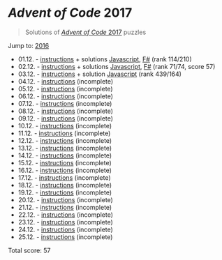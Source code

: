 # *Advent of Code* 2017
> Solutions of [*Advent of Code* 2017](http://adventofcode.com/2017/) puzzles

Jump to: [2016](https://github.com/katemihalikova/advent-of-code/tree/2016)

* 01.12. - [instructions](http://adventofcode.com/2017/day/1) + solutions [Javascript](./01.js), [F#](./01.fsx) (rank 114/210)
* 02.12. - [instructions](http://adventofcode.com/2017/day/2) + solutions [Javascript](./02.js), [F#](./02.fsx) (rank 71/74, score 57)
* 03.12. - [instructions](http://adventofcode.com/2017/day/3) + solution [Javascript](./03.js) (rank 439/164)
* 04.12. - [instructions](http://adventofcode.com/2017/day/4) (incomplete)
* 05.12. - [instructions](http://adventofcode.com/2017/day/5) (incomplete)
* 06.12. - [instructions](http://adventofcode.com/2017/day/6) (incomplete)
* 07.12. - [instructions](http://adventofcode.com/2017/day/7) (incomplete)
* 08.12. - [instructions](http://adventofcode.com/2017/day/8) (incomplete)
* 09.12. - [instructions](http://adventofcode.com/2017/day/9) (incomplete)
* 10.12. - [instructions](http://adventofcode.com/2017/day/10) (incomplete)
* 11.12. - [instructions](http://adventofcode.com/2017/day/11) (incomplete)
* 12.12. - [instructions](http://adventofcode.com/2017/day/12) (incomplete)
* 13.12. - [instructions](http://adventofcode.com/2017/day/13) (incomplete)
* 14.12. - [instructions](http://adventofcode.com/2017/day/14) (incomplete)
* 15.12. - [instructions](http://adventofcode.com/2017/day/15) (incomplete)
* 16.12. - [instructions](http://adventofcode.com/2017/day/16) (incomplete)
* 17.12. - [instructions](http://adventofcode.com/2017/day/17) (incomplete)
* 18.12. - [instructions](http://adventofcode.com/2017/day/18) (incomplete)
* 19.12. - [instructions](http://adventofcode.com/2017/day/19) (incomplete)
* 20.12. - [instructions](http://adventofcode.com/2017/day/20) (incomplete)
* 21.12. - [instructions](http://adventofcode.com/2017/day/21) (incomplete)
* 22.12. - [instructions](http://adventofcode.com/2017/day/22) (incomplete)
* 23.12. - [instructions](http://adventofcode.com/2017/day/23) (incomplete)
* 24.12. - [instructions](http://adventofcode.com/2017/day/24) (incomplete)
* 25.12. - [instructions](http://adventofcode.com/2017/day/25) (incomplete)

Total score: 57
